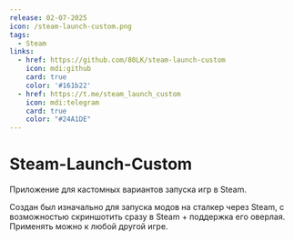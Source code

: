```yaml
---
release: 02-07-2025
icon: /steam-launch-custom.png
tags: 
  - Steam
links:
  - href: https://github.com/80LK/steam-launch-custom
    icon: mdi:github
    card: true
    color: '#161b22'
  - href: https://t.me/steam_launch_custom
    icon: mdi:telegram
    card: true
    color: "#24A1DE"
---
```

# Steam-Launch-Custom

Приложение для кастомных вариантов запуска игр в Steam.

Создан был изначально для запуска модов на сталкер через Steam, с возможностью скриншотить сразу в Steam + поддержка его оверлая.
Применять можно к любой другой игре.

